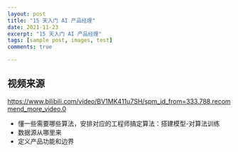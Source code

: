 ```yaml
---
layout: post
title: "15 天入门 AI 产品经理"
date: 2021-11-23
excerpt: "15 天入门 AI 产品经理"
tags: [sample post, images, test]
comments: true

---
```


##  视频来源

https://www.bilibili.com/video/BV1MK411u7SH/spm_id_from=333.788.recommend_more_video.0

* 懂一些需要哪些算法，安排对应的工程师搞定算法：搭建模型-对算法训练
* 数据源从哪里来
* 定义产品功能和边界